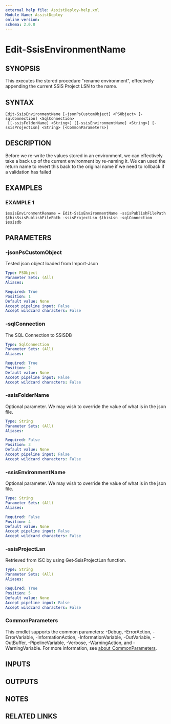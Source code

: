 ```yaml
---
external help file: AssistDeploy-help.xml
Module Name: AssistDeploy
online version:
schema: 2.0.0
---
```


# Edit-SsisEnvironmentName

## SYNOPSIS
This executes the stored procedure "rename environment", effectively appending the current SSIS Project LSN to the name.

## SYNTAX

```
Edit-SsisEnvironmentName [-jsonPsCustomObject] <PSObject> [-sqlConnection] <SqlConnection>
 [[-ssisFolderName] <String>] [[-ssisEnvironmentName] <String>] [-ssisProjectLsn] <String> [<CommonParameters>]
```

## DESCRIPTION
Before we re-write the values stored in an environment, we can effectively take a back up of the current environment by re-naming it.
We can used the return name to revert this back to the original name if we need to rollback if a validation has failed

## EXAMPLES

### EXAMPLE 1
```
$ssisEnvironmentRename = Edit-SsisEnvironmentName -ssisPublishFilePath $thisSsisPublishFilePath -ssisProjectLsn $thisLsn -sqlConnection $ssisdb
```

## PARAMETERS

### -jsonPsCustomObject
Tested json object loaded from Import-Json

```yaml
Type: PSObject
Parameter Sets: (All)
Aliases:

Required: True
Position: 1
Default value: None
Accept pipeline input: False
Accept wildcard characters: False
```

### -sqlConnection
The SQL Connection to SSISDB

```yaml
Type: SqlConnection
Parameter Sets: (All)
Aliases:

Required: True
Position: 2
Default value: None
Accept pipeline input: False
Accept wildcard characters: False
```

### -ssisFolderName
Optional parameter.
We may wish to override the value of what is in the json file.

```yaml
Type: String
Parameter Sets: (All)
Aliases:

Required: False
Position: 3
Default value: None
Accept pipeline input: False
Accept wildcard characters: False
```

### -ssisEnvironmentName
Optional parameter.
We may wish to override the value of what is in the json file.

```yaml
Type: String
Parameter Sets: (All)
Aliases:

Required: False
Position: 4
Default value: None
Accept pipeline input: False
Accept wildcard characters: False
```

### -ssisProjectLsn
Retrieved from ISC by using Get-SsisProjectLsn function.

```yaml
Type: String
Parameter Sets: (All)
Aliases:

Required: True
Position: 5
Default value: None
Accept pipeline input: False
Accept wildcard characters: False
```

### CommonParameters
This cmdlet supports the common parameters: -Debug, -ErrorAction, -ErrorVariable, -InformationAction, -InformationVariable, -OutVariable, -OutBuffer, -PipelineVariable, -Verbose, -WarningAction, and -WarningVariable. For more information, see [about_CommonParameters](http://go.microsoft.com/fwlink/?LinkID=113216).

## INPUTS

## OUTPUTS

## NOTES

## RELATED LINKS
